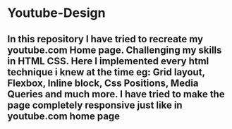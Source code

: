 # Youtube-Design

## In this repository I have tried to recreate my youtube.com Home page. Challenging my skills in HTML CSS. Here I implemented every html technique i knew at the time eg: Grid layout, Flexbox, Inline block, Css Positions, Media Queries and much more. I have tried to make the page completely responsive just like in youtube.com home page